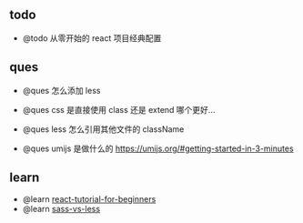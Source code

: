 ## todo

-   @todo 从零开始的 react 项目经典配置

## ques

-   @ques 怎么添加 less

-   @ques css 是直接使用 class 还是 extend 哪个更好...

-   @ques less 怎么引用其他文件的 className

-   @ques umijs 是做什么的 https://umijs.org/#getting-started-in-3-minutes

## learn

-   @learn [react-tutorial-for-beginners](https://ibaslogic.com/blog/react-tutorial-for-beginners/)
-   @learn [sass-vs-less](https://css-tricks.com/sass-vs-less/)
